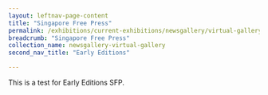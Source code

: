 ```yaml
---
layout: leftnav-page-content
title: "Singapore Free Press"
permalink: /exhibitions/current-exhibitions/newsgallery/virtual-gallery/early-editions/sfp/
breadcrumb: "Singapore Free Press"
collection_name: newsgallery-virtual-gallery
second_nav_title: "Early Editions"

---
```


This is a test for Early Editions SFP.